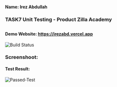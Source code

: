 #### Name: Irez Abdullah
### TASK7 Unit Testing - Product Zilla Academy
##
#### Demo Website: https://irezabd.vercel.app
![Build Status](https://github.com/reztechcode/reztechcode-task7-component-test/actions/workflows/ci.yml/badge.svg)

### Screenshoot:
#### Test Result:
![Passed-Test](https://i.imgur.com/WxjtyYB.png)

